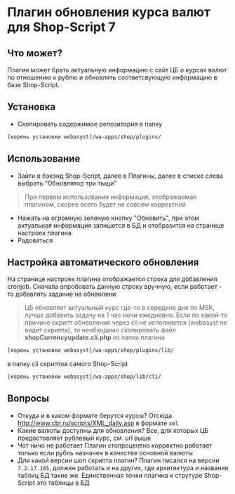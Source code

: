 # Плагин обновления курса валют для Shop-Script 7

## Что может?
Плагин может брать актуальную информацию с сайт ЦБ о курсах валют по отношению к рублю и обновлять соответсвующую информацию в базе Shop-Script.

## Установка
- Скопировать содержимое репозитория в папку
```sh
[корень установки webasyst]/wa-apps/shop/plugins/
```
## Использование
- Зайти в бэкэнд Shop-Script, далее в Плагины, далее в списке слева выбрать "Обновлятор три тыщи"
> При первом использовании информация, отображаемая плагином, скорее всего будет не совсем корректной
- Нажать на огромную зеленую кнопку "Обновить", при этом актуальная информация запишется в БД и отобразится на странице настроек плагина
- Радоваться

## Настройка автоматического обновления
На странице настроек плагина отображается строка для добавления cronjob.
Сначала опробовать данную строку вручную, если работает - то добавлять задание на обнволени
> ЦБ обновляет актуальный курс где-то в середине дня по MSK, лучше добавить задачу на 1 час ночи ежедневно.
Если по какой-то причине скрипт обнволения через cli не исполняется (webasyst не видит скрипта), то необходимо скопировать файл **shopCurrencyupdate.cli.php** из папки плагина
```sh
[корень установки webasyst]/wa-apps/shop/plugins/lib/
```
в папку cli скриптов самого Shop-Script 
```sh
[корень установки webasyst]/wa-apps/shop/lib/cli/
```

## Вопросы
- Откуда и в каком формате берутся курсы?
Отсюда http://www.cbr.ru/scripts/XML_daily.asp в формате `xml`
- Какие валюты доступны для обновления?
Все, для которых ЦБ предостовляет рублевый курс, см. url выше
- Чот ничо не работает
Плагин стопроцентно корректно работает только если рубль назначен в качестве основной валюты
- Для какой версии шоп скрипта плагин?
Плагин писался на версии `7.2.17.165`, должен работать и на других, где архитектура и названия таблиц БД такие же. Единственная точки плагина к струтуре Shop-Script это таблицы в БД


